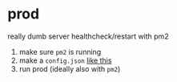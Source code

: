 # prod
really dumb server healthcheck/restart with pm2

1. make sure `pm2` is running
1. make a `config.json` [like this](config.example.json)
1. run prod (ideally also with `pm2`)
